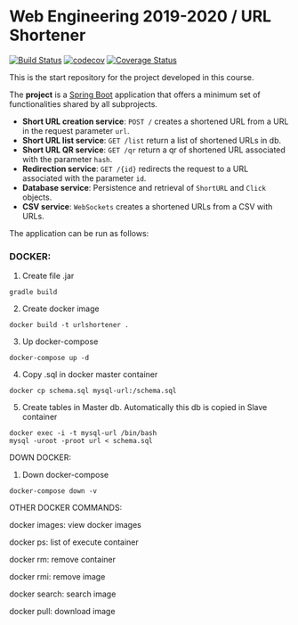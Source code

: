 # Web Engineering 2019-2020 / URL Shortener

[![Build Status](https://travis-ci.org/AlexGuti14/UrlShortener.svg?branch=master)](https://travis-ci.org/AlexGuti14/UrlShortener)
[![codecov](https://codecov.io/gh/AlexGuti14/UrlShortener/branch/master/graph/badge.svg)](https://codecov.io/gh/AlexGuti14/UrlShortener)
[![Coverage Status](https://coveralls.io/repos/github/AlexGuti14/UrlShortener/badge.svg?branch=master)](https://coveralls.io/github/AlexGuti14/UrlShortener?branch=master)

This is the start repository for the project developed in this course. 

The __project__ is a [Spring Boot](http://docs.spring.io/spring-boot/docs/current/reference/htmlsingle/) application that offers a minimum set of functionalities shared by all subprojects.

* __Short URL creation service__:  `POST /` creates a shortened URL from a URL in the request parameter `url`.
* __Short URL list service__:  `GET /list` return a list of shortened URLs in db.
* __Short URL QR service__:  `GET /qr` return a qr of shortened URL associated with the parameter `hash`.
* __Redirection service__: `GET /{id}` redirects the request to a URL associated with the parameter `id`.
* __Database service__: Persistence and retrieval of `ShortURL` and `Click` objects.
* __CSV service__: `WebSockets` creates a shortened URLs from a CSV with URLs.


The application can be run as follows:

### DOCKER:

1) Create file .jar

```
gradle build
```

2) Create docker image

```
docker build -t urlshortener .
```

3) Up docker-compose

```
docker-compose up -d
```

4) Copy .sql in docker master container
```
docker cp schema.sql mysql-url:/schema.sql
```

5) Create tables in Master db. Automatically this db is copied in Slave container
```
docker exec -i -t mysql-url /bin/bash
mysql -uroot -proot url < schema.sql
```


DOWN DOCKER:
1) Down docker-compose

```
docker-compose down -v
```


OTHER DOCKER COMMANDS:

docker images: view docker images

docker ps: list of execute container

docker rm: remove container

docker rmi: remove image

docker search: search image

docker pull: download image